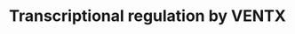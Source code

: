 ---
annotations:
- type: Pathway Ontology
  value: transcription pathway
authors:
- ReactomeTeam
- DeSl
- Eweitz
description: The VENTX (also known as VENT homeobox or VENTX2) gene is a member of
  the homeobox family of transcription factors. The ortholog of VENTX was first described
  in Xenopus where it participates in BMP and Nanog signaling pathways and controls
  dorsoventral mesoderm patterning (Onichtchouk et al. 1996, Scerbo et al. 2012).
  The zebrafish ortholog of VENTX is also involved in dorsoventral patterning in the
  early embryo (Imai et al. 2001). Rodents lack the VENTX ortholog (Zhong and Holland
  2011). VENTX is expressed in human blood cells (Moretti et al. 2001) and appears
  to play an important role in hematopoiesis. The role of VENTX in hematopoiesis was
  first suggested based on its role in mesoderm patterning in Xenopus and zebrafish
  (Davidson and Zon 2000). VENTX promotes cell cycle arrest and differentiation of
  hematopoietic stem cells and/or progenitor cells (Wu, Gao, Ke, Giese and Zhu 2011,
  Wu et al. 2014). Ventx suppression leads to expansion of hematopoietic stem cells
  and multi-progenitor cells (Gao et, J. Biol.Chem, 2012). VENTX induces transcription
  of cell cycle inhibitors TP53 (p53) and p16INK4A  and activates tumor suppressor
  pathways regulated by TP53 and p16INK4A (Wu, Gao, Ke, Hager et al. 2011), as well
  as macrophage colony stimulating factor receptor (CSF1R) (Wu, Gao, Ke, Giese and
  Zhu 2011) and inhibits transcription of cyclin D1 (CCND1) (Gao et al. 2010) and
  Interleukin-6 (IL6) (Wu et al. 2014). Chromatin immunoprecipitation showed that
  EGR3 transcription factor directly binds to the promoter of IL6 and IL8 genes (Baron
  VT et al, BJC 2015). While VENTX expression may suppress lymphocytic leukemia (Gao
  et al. 2010), high levels of VENTX have been reported in acute myeloid leukemia
  cells, with a positive effect on their proliferation (Rawat et al. 2010). Another
  homeobox transcription factor that regulates differentiation of hematopoietic stemm
  cells is DLX4 (Bon et al. 2015). Studies on colon cancer showed that VentX regulates
  tumor associated macrophages and reverts immune suppression in tumor microenvironment
  (Le et al. 2018). MEK1 is required for Xenopus Ventx2 asymmetric distribution during
  blastula cell division. Ventx2 inhibition by MEK1 is required for embryonic cell
  commitment (Scerbo et al, eLife, 2017). VENTX induces TP53-independent apoptosis
  in cancer cells (Gao H, Oncotarget, 2016). During  Xenopus embryonic development,
  VENTX ortholog regulates transcription of the sox3 gene (Rogers et al. 2007) as
  well as the early neuronal gene zic3 (Umair et al. 2018).  View original pathway
  at [http://www.reactome.org/PathwayBrowser/#DIAGRAM=8853884 Reactome].
last-edited: 2021-05-09
organisms:
- Homo sapiens
redirect_from:
- /index.php/Pathway:WP4995
- /instance/WP4995
schema-jsonld:
- '@context': https://schema.org/
  '@id': https://wikipathways.github.io/pathways/WP4995.html
  '@type': Dataset
  creator:
    '@type': Organization
    name: WikiPathways
  description: The VENTX (also known as VENT homeobox or VENTX2) gene is a member
    of the homeobox family of transcription factors. The ortholog of VENTX was first
    described in Xenopus where it participates in BMP and Nanog signaling pathways
    and controls dorsoventral mesoderm patterning (Onichtchouk et al. 1996, Scerbo
    et al. 2012). The zebrafish ortholog of VENTX is also involved in dorsoventral
    patterning in the early embryo (Imai et al. 2001). Rodents lack the VENTX ortholog
    (Zhong and Holland 2011). VENTX is expressed in human blood cells (Moretti et
    al. 2001) and appears to play an important role in hematopoiesis. The role of
    VENTX in hematopoiesis was first suggested based on its role in mesoderm patterning
    in Xenopus and zebrafish (Davidson and Zon 2000). VENTX promotes cell cycle arrest
    and differentiation of hematopoietic stem cells and/or progenitor cells (Wu, Gao,
    Ke, Giese and Zhu 2011, Wu et al. 2014). Ventx suppression leads to expansion
    of hematopoietic stem cells and multi-progenitor cells (Gao et, J. Biol.Chem,
    2012). VENTX induces transcription of cell cycle inhibitors TP53 (p53) and p16INK4A  and
    activates tumor suppressor pathways regulated by TP53 and p16INK4A (Wu, Gao, Ke,
    Hager et al. 2011), as well as macrophage colony stimulating factor receptor (CSF1R)
    (Wu, Gao, Ke, Giese and Zhu 2011) and inhibits transcription of cyclin D1 (CCND1)
    (Gao et al. 2010) and Interleukin-6 (IL6) (Wu et al. 2014). Chromatin immunoprecipitation
    showed that EGR3 transcription factor directly binds to the promoter of IL6 and
    IL8 genes (Baron VT et al, BJC 2015). While VENTX expression may suppress lymphocytic
    leukemia (Gao et al. 2010), high levels of VENTX have been reported in acute myeloid
    leukemia cells, with a positive effect on their proliferation (Rawat et al. 2010).
    Another homeobox transcription factor that regulates differentiation of hematopoietic
    stemm cells is DLX4 (Bon et al. 2015). Studies on colon cancer showed that VentX
    regulates tumor associated macrophages and reverts immune suppression in tumor
    microenvironment (Le et al. 2018). MEK1 is required for Xenopus Ventx2 asymmetric
    distribution during blastula cell division. Ventx2 inhibition by MEK1 is required
    for embryonic cell commitment (Scerbo et al, eLife, 2017). VENTX induces TP53-independent
    apoptosis in cancer cells (Gao H, Oncotarget, 2016). During  Xenopus embryonic
    development, VENTX ortholog regulates transcription of the sox3 gene (Rogers et
    al. 2007) as well as the early neuronal gene zic3 (Umair et al. 2018).  View original
    pathway at [http://www.reactome.org/PathwayBrowser/#DIAGRAM=8853884 Reactome].
  keywords:
  - Cdh1:phospho-APC/C
  - Induced Senescence
  - 'EHMT2 '
  - 'CDC26 '
  - 'UBE2E1 '
  - NFKB1(1-433):RELA
  - 'ANAPC2 '
  - TCF dependent
  - 'ANAPC5 '
  - VENTX:TP53 Gene
  - 'CDC23 '
  - 'TP53 gene '
  - 'TCF7L2 '
  - 'VENTX '
  - Cell Cycle Genes
  - 'CDC27 '
  - 'ANAPC10 '
  - CCND1 gene
  - VENTX:CDKN2A Gene
  - 'p16INK4A mRNA '
  - 'miR-24-1 '
  - Senescence-Associated Secretory Phenotype (SASP)
  - VENTX:TCF4,LEF1:CCND1 Gene
  - 'RELA '
  - 'UBE2S '
  - 'CSF1R Gene '
  - 'mRNA: miR-24'
  - signaling in
  - EHMT1:EHMT2
  - G1/S transition
  - 'miR-24-2 '
  - homodimer
  - TP53 gene
  - p16INK4A/p14ARF
  - 'FZR1 '
  - 'CCND1 gene '
  - p16INK4A mRNA
  - p16INK4A/p14ARF mRNA
  - CCND1
  - CTNNB1:TCF7L2,LEF1:CCND1 Gene
  - Senescence
  - 'UBE2D1 '
  - TP53
  - 'NFKB1(1-433) '
  - 'TNRC6C '
  - 'TNRC6A '
  - 'EIF2C1 '
  - 'p14ARF mRNA '
  - miR-24
  - 'ANAPC16 '
  - 'ANAPC1 '
  - 'EIF2C4 '
  - 'ANAPC15 '
  - 'CDKN2A gene '
  - Transcription of
  - complex
  - VENTX
  - CTNNB1
  - TP53 Regulates
  - CSF1R
  - 'ANAPC11 '
  - 'p-T235, S321-CEBPB '
  - 'CDC16 '
  - p-T235,S321-CEBPB
  - 'ANAPC4 '
  - 'UBE2C '
  - 'EHMT1 '
  - Mitotic G1 phase and
  - Nonendonucleolytic
  - 'EIF2C3 '
  - p-T235,S321-CEBPB:NF-kB:IL6 gene
  - response to WNT
  - CSF1R Gene
  - Oxidative Stress
  - p16INK4A
  - VENTX:CSF1R Gene
  - CDKN2A gene
  - 'IL6 gene '
  - IL6 gene
  - VENTX:IL6 Gene
  - 'CTNNB1 '
  - Oncogene Induced
  - IL6
  - 'ANAPC7 '
  - 'MOV10 '
  - 'LEF1 '
  - RISC
  - 'TNRC6B '
  license: CC0
  name: Transcriptional regulation by VENTX
seo: CreativeWork
title: Transcriptional regulation by VENTX
wpid: WP4995
---